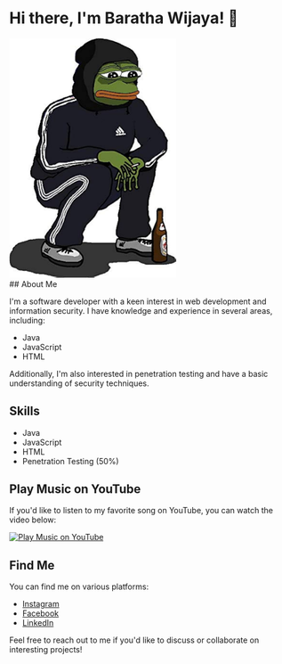 # Hi there, I'm Baratha Wijaya! 👋

<img src="https://github.com/jexpl12/README.md/blob/main/kodok.jpg" alt="Gambar Kodok" width="300">

<br />
## About Me

I'm a software developer with a keen interest in web development and information security. I have knowledge and experience in several areas, including:

- Java
- JavaScript
- HTML

Additionally, I'm also interested in penetration testing and have a basic understanding of security techniques.

## Skills

- Java
- JavaScript
- HTML
- Penetration Testing (50%)

## Play Music on YouTube

If you'd like to listen to my favorite song on YouTube, you can watch the video below:

[![Play Music on YouTube](https://img.youtube.com/vi/L-kRqBh5VGM/maxresdefault.jpg)](https://www.youtube.com/watch?v=L-kRqBh5VGM)


## Find Me

You can find me on various platforms:

- [Instagram](https://www.instagram.com/barathawijaya3/)
- [Facebook](https://www.facebook.com/barata.wka)
- [LinkedIn](https://id.linkedin.com/barathaw)

Feel free to reach out to me if you'd like to discuss or collaborate on interesting projects!
